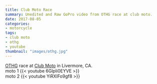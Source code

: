 ```yaml
---
title: Club Moto Race
summary: Unedited and Raw GoPro video from OTHG race at club moto.
date: 2017-08-05
categories:
- motorcycle
tags:
- club moto
- othg
- youtube
thumbnail: "images/othg.jpg"
---
```


[OTHG](http://bayothg.com) race at [Club Moto](http://www.clubmoto.com) in Livermore, CA.
<br>
moto 1
{{< youtube 6GlpIi0EYVE >}}
<br>
moto 2
{{< youtube YiRXIFo9gf8 >}}
